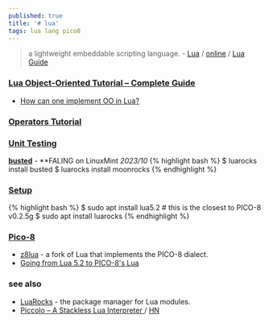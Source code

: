 ```yaml
---
published: true
title: '# lua'
tags: lua lang pico8
---
```

>  a lightweight embeddable scripting language. - [Lua](https://www.lua.org/start.html) / [online](https://www.lua.org/cgi-bin/demo) / [Lua Guide](https://docs.otland.net/lua-guide/)


### [Lua Object-Oriented Tutorial – Complete Guide](https://gamedevacademy.org/lua-object-oriented-tutorial-complete-guide/)

- [How can one implement OO in Lua?](https://stackoverflow.com/questions/4799078/how-can-one-implement-oo-in-lua)

### [Operators Tutorial](https://lua-users.org/wiki/OperatorsTutorial)

### [Unit Testing](https://github.com/LewisJEllis/awesome-lua#testing)

[**busted**](https://lunarmodules.github.io/busted/#overview) - **FALING on LinuxMint _2023/10_
{% highlight bash %}
$ luarocks install busted
$ luarocks install moonrocks
{% endhighlight %}

### [Setup](https://www.geeksforgeeks.org/how-to-install-and-setup-lua-in-linux/)
{% highlight bash %}
$ sudo apt install lua5.2   # this is the closest to PICO-8 v0.2.5g
$ sudo apt install luarocks
{% endhighlight %}

### [Pico-8](https://www.lexaloffle.com/dl/docs/pico-8_manual.html)

- [z8lua](https://github.com/madcock/z8lua#z8lua) - a fork of Lua that implements the PICO-8 dialect.
- [Going from Lua 5.2 to PICO-8's Lua ](https://gist.github.com/josefnpat/bfe4aaa5bbb44f572cd0)

### see also
- [LuaRocks](https://luarocks.org/) - the package manager for Lua modules.
- [Piccolo – A Stackless Lua Interpreter ](https://kyju.org/blog/piccolo-a-stackless-lua-interpreter/) / [HN](https://news.ycombinator.com/item?id=40239029)
